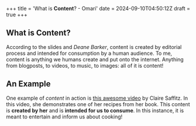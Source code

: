 +++
title = 'What is **Content**? - Omari'
date = 2024-09-10T04:50:12Z
draft = true
+++
## What is Content?

According to the slides and *Deane Barker*, content is created by editorial process and intended for consumption by a human audience.
To me, content is anything we humans create and put onto the internet. Anything from blogposts, to videos, to music, to images: all of it is content!

## An Example
One example of *content* in action is [this awesome video](https://www.youtube.com/watch?v=JlzmsTiOJnU&pp=ygUdY2xhaXJlIHNhZmZpdHogY2lubmFtb24gcm9sbHM%3D) by Claire Saffitz. In this video, she demonstrates one of her recipes from her book. This content is **created by her** and is **intended for us to consume**. In this instance, it is meant to entertain and inform us about cooking!
